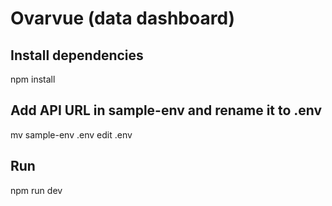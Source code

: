 # Ovarvue (data dashboard)

## Install dependencies

npm install

## Add API URL in sample-env and rename it to .env

mv sample-env .env
edit .env

## Run

npm run dev
